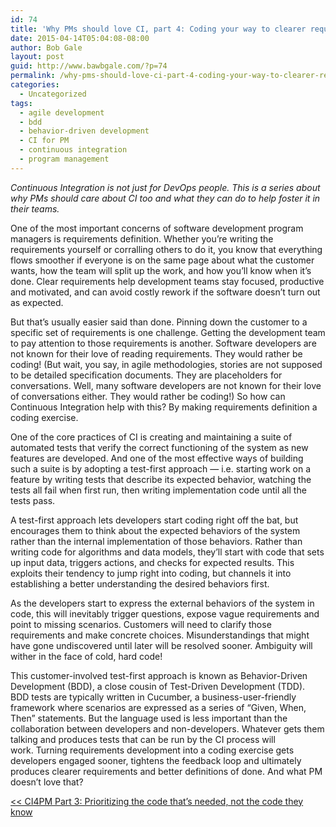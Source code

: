 ```yaml
---
id: 74
title: 'Why PMs should love CI, part 4: Coding your way to clearer requirements'
date: 2015-04-14T05:04:08-08:00
author: Bob Gale
layout: post
guid: http://www.bawbgale.com/?p=74
permalink: /why-pms-should-love-ci-part-4-coding-your-way-to-clearer-requirements/
categories:
  - Uncategorized
tags:
  - agile development
  - bdd
  - behavior-driven development
  - CI for PM
  - continuous integration
  - program management
---
```

_Continuous Integration is not just for DevOps people. This is a series about why PMs should care about CI too and what they can do to help foster it in their teams._ 

One of the most important concerns of software development program managers is requirements definition. Whether you’re writing the requirements yourself or corralling others to do it, you know that everything flows smoother if everyone is on the same page about what the customer wants, how the team will split up the work, and how you’ll know when it’s done. Clear requirements help development teams stay focused, productive and motivated, and can avoid costly rework if the software doesn’t turn out as expected.

But that’s usually easier said than done. Pinning down the customer to a specific set of requirements is one challenge. Getting the development team to pay attention to those requirements is another. Software developers are not known for their love of reading requirements. They would rather be coding! (But wait, you say, in agile methodologies, stories are not supposed to be detailed specification documents. They are placeholders for conversations. Well, many software developers are not known for their love of conversations either. They would rather be coding!) So how can Continuous Integration help with this? By making requirements definition a coding exercise.

One of the core practices of CI is creating and maintaining a suite of automated tests that verify the correct functioning of the system as new features are developed. And one of the most effective ways of building such a suite is by adopting a test-first approach — i.e. starting work on a feature by writing tests that describe its expected behavior, watching the tests all fail when first run, then writing implementation code until all the tests pass.

A test-first approach lets developers start coding right off the bat, but encourages them to think about the expected behaviors of the system rather than the internal implementation of those behaviors. Rather than writing code for algorithms and data models, they’ll start with code that sets up input data, triggers actions, and checks for expected results. This exploits their tendency to jump right into coding, but channels it into establishing a better understanding the desired behaviors first.

As the developers start to express the external behaviors of the system in code, this will inevitably trigger questions, expose vague requirements and point to missing scenarios. Customers will need to clarify those requirements and make concrete choices. Misunderstandings that might have gone undiscovered until later will be resolved sooner. Ambiguity will wither in the face of cold, hard code!

This customer-involved test-first approach is known as Behavior-Driven Development (BDD), a close cousin of Test-Driven Development (TDD). BDD tests are typically written in Cucumber, a business-user-friendly framework where scenarios are expressed as a series of “Given, When, Then” statements. But the language used is less important than the collaboration between developers and non-developers. Whatever gets them talking and produces tests that can be run by the CI process will work. Turning requirements development into a coding exercise gets developers engaged sooner, tightens the feedback loop and ultimately produces clearer requirements and better definitions of done. And what PM doesn’t love that?

[<< CI4PM Part 3: Prioritizing the code that’s needed, not the code they know](/why-pms-should-love-ci-part-3-prioritizing-the-code-thats-needed-not-the-code-they-know/ "Why PMs should love CI, part 3: Prioritizing the code that’s needed, not the code they know")